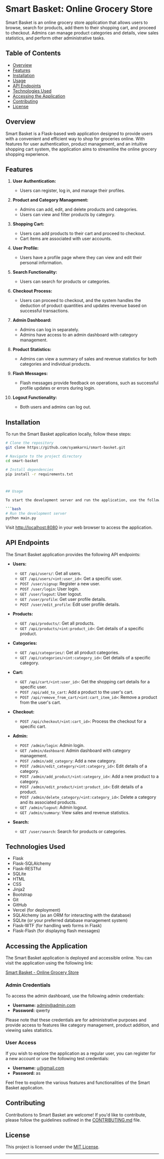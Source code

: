 # Smart Basket: Online Grocery Store

Smart Basket is an online grocery store application that allows users to browse, search for products, add them to their shopping cart, and proceed to checkout. Admins can manage product categories and details, view sales statistics, and perform other administrative tasks.

## Table of Contents

- [Overview](#overview)
- [Features](#features)
- [Installation](#installation)
- [Usage](#usage)
- [API Endpoints](#api-endpoints)
- [Technologies Used](#technologies-used)
- [Accessing the Application](#accessing-the-application)
- [Contributing](#contributing)
- [License](#license)

## Overview

Smart Basket is a Flask-based web application designed to provide users with a convenient and efficient way to shop for groceries online. With features for user authentication, product management, and an intuitive shopping cart system, the application aims to streamline the online grocery shopping experience.

## Features

1. **User Authentication:**
   - Users can register, log in, and manage their profiles.

2. **Product and Category Management:**
   - Admins can add, edit, and delete products and categories.
   - Users can view and filter products by category.

3. **Shopping Cart:**
   - Users can add products to their cart and proceed to checkout.
   - Cart items are associated with user accounts.

4. **User Profile:**
   - Users have a profile page where they can view and edit their personal information.

5. **Search Functionality:**
   - Users can search for products or categories.

6. **Checkout Process:**
   - Users can proceed to checkout, and the system handles the deduction of product quantities and updates revenue based on successful transactions.

7. **Admin Dashboard:**
   - Admins can log in separately.
   - Admins have access to an admin dashboard with category management.

8. **Product Statistics:**
   - Admins can view a summary of sales and revenue statistics for both categories and individual products.

9. **Flash Messages:**
   - Flash messages provide feedback on operations, such as successful profile updates or errors during login.

10. **Logout Functionality:**
    - Both users and admins can log out.

## Installation

To run the Smart Basket application locally, follow these steps:

```bash
# Clone the repository
git clone https://github.com/syamkarni/smart-basket.git

# Navigate to the project directory
cd smart-basket

# Install dependencies
pip install -r requirements.txt



## Usage

To start the development server and run the application, use the following commands:

```bash
# Run the development server
python main.py
```

Visit [http://localhost:8080](http://localhost:8080) in your web browser to access the application.

## API Endpoints

The Smart Basket application provides the following API endpoints:

- **Users:**
  - `GET /api/users/`: Get all users.
  - `GET /api/users/<int:user_id>`: Get a specific user.
  - `POST /user/signup`: Register a new user.
  - `POST /user/login`: User login.
  - `GET /user/logout`: User logout.
  - `GET /user/profile`: Get user profile details.
  - `POST /user/edit_profile`: Edit user profile details.

- **Products:**
  - `GET /api/products/`: Get all products.
  - `GET /api/products/<int:product_id>`: Get details of a specific product.

- **Categories:**
  - `GET /api/categories/`: Get all product categories.
  - `GET /api/categories/<int:category_id>`: Get details of a specific category.

- **Cart:**
  - `GET /api/cart/<int:user_id>`: Get the shopping cart details for a specific user.
  - `POST /api/add_to_cart`: Add a product to the user's cart.
  - `POST /api/remove_from_cart/<int:cart_item_id>`: Remove a product from the user's cart.

- **Checkout:**
  - `POST /api/checkout/<int:cart_id>`: Process the checkout for a specific cart.

- **Admin:**
  - `POST /admin/login`: Admin login.
  - `GET /admin/dashboard`: Admin dashboard with category management.
  - `POST /admin/add_category`: Add a new category.
  - `POST /admin/edit_category/<int:category_id>`: Edit details of a category.
  - `POST /admin/add_product/<int:category_id>`: Add a new product to a category.
  - `POST /admin/edit_product/<int:product_id>`: Edit details of a product.
  - `POST /admin/delete_category/<int:category_id>`: Delete a category and its associated products.
  - `GET /admin/logout`: Admin logout.
  - `GET /admin/summary`: View sales and revenue statistics.

- **Search:**
  - `GET /user/search`: Search for products or categories.



## Technologies Used

- Flask
- Flask-SQLAlchemy
- Flask-RESTful
- SQLite
- HTML
- CSS
- Jinja2
- Bootstrap
- Git
- GitHub
- Vercel (for deployment)
- SQLAlchemy (as an ORM for interacting with the database)
- SQLite (or your preferred database management system)
- Flask-WTF (for handling web forms in Flask)
- Flask-Flash (for displaying flash messages)


## Accessing the Application

The Smart Basket application is deployed and accessible online. You can visit the application using the following link:

[Smart Basket - Online Grocery Store](https://smart-basket.vercel.app/login)

### Admin Credentials

To access the admin dashboard, use the following admin credentials:

- **Username:** admin@admin.com
- **Password:** qwerty

Please note that these credentials are for administrative purposes and provide access to features like category management, product addition, and viewing sales statistics.

### User Access

If you wish to explore the application as a regular user, you can register for a new account or use the following test credentials:

- **Username:** u@gmail.com
- **Password:** as

Feel free to explore the various features and functionalities of the Smart Basket application.



## Contributing


Contributions to Smart Basket are welcome! If you'd like to contribute, please follow the guidelines outlined in the [CONTRIBUTING.md](CONTRIBUTING.md) file.

## License

This project is licensed under the [MIT License](LICENSE).

---
